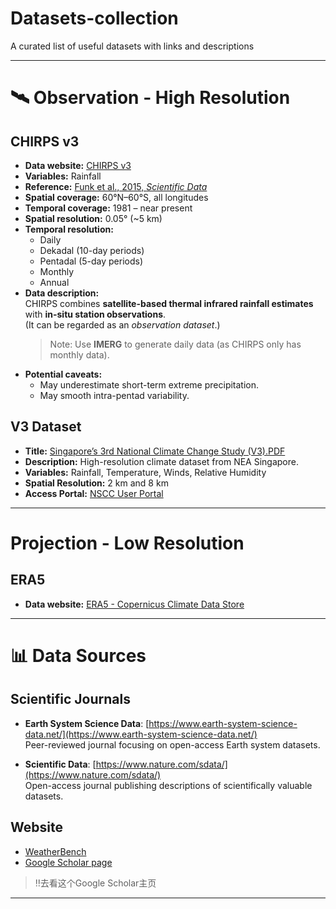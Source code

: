 # Datasets-collection
A curated list of useful datasets with links and descriptions

---

# 🛰️ Observation - High Resolution

## CHIRPS v3
- **Data website:** [CHIRPS v3](https://www.chc.ucsb.edu/data)  
- **Variables:** Rainfall  
- **Reference:** [Funk et al., 2015, *Scientific Data*](https://www.nature.com/articles/sdata201566#Abs1)  
- **Spatial coverage:** 60°N–60°S, all longitudes
- **Temporal coverage:** 1981 – near present  
- **Spatial resolution:** 0.05° (~5 km)  
- **Temporal resolution:**  
  - Daily  
  - Dekadal (10-day periods)  
  - Pentadal (5-day periods)  
  - Monthly  
  - Annual  
- **Data description:**  
  CHIRPS combines **satellite-based thermal infrared rainfall estimates** with **in-situ station observations**.  
  (It can be regarded as an *observation dataset*.)
  > Note: Use **IMERG** to generate daily data (as CHIRPS only has monthly data). 
- **Potential caveats:**  
  - May underestimate short-term extreme precipitation.  
  - May smooth intra-pentad variability.

 ## V3 Dataset
- **Title:** [Singapore’s 3rd National Climate Change Study (V3).PDF](https://www.nea.gov.sg/docs/default-source/envision/cisr/v3-brochure.pdf)  
- **Description:** High-resolution climate dataset from NEA Singapore.  
- **Variables:** Rainfall, Temperature, Winds, Relative Humidity  
- **Spatial Resolution:** 2 km and 8 km
- **Access Portal:** [NSCC User Portal](https://user.nscc.sg/saml/)

---

#  Projection - Low Resolution

## ERA5
- **Data website:** [ERA5 - Copernicus Climate Data Store](https://cds.climate.copernicus.eu/datasets)
  
---

# 📊 Data Sources

## Scientific Journals

- **Earth System Science Data**: [https://www.earth-system-science-data.net/](https://www.earth-system-science-data.net/)  
  Peer-reviewed journal focusing on open-access Earth system datasets.

- **Scientific Data**: [https://www.nature.com/sdata/](https://www.nature.com/sdata/)  
  Open-access journal publishing descriptions of scientifically valuable datasets.

## Website
- [WeatherBench](https://sites.research.google/gr/weatherbench/)  
- [Google Scholar page](https://research.google/people/stephanrasp/?&type=google)  
> ‼️去看这个Google Scholar主页
---

